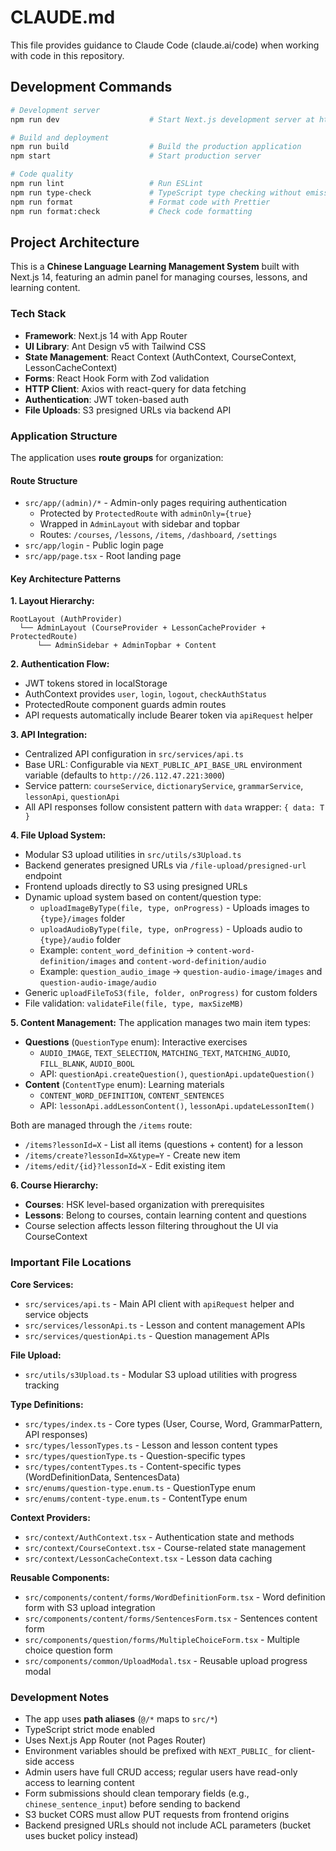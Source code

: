 # CLAUDE.md

This file provides guidance to Claude Code (claude.ai/code) when working with code in this repository.

## Development Commands

```bash
# Development server
npm run dev                    # Start Next.js development server at http://localhost:3000

# Build and deployment
npm run build                  # Build the production application
npm start                      # Start production server

# Code quality
npm run lint                   # Run ESLint
npm run type-check             # TypeScript type checking without emission
npm run format                 # Format code with Prettier
npm run format:check           # Check code formatting
```

## Project Architecture

This is a **Chinese Language Learning Management System** built with Next.js 14, featuring an admin panel for managing courses, lessons, and learning content.

### Tech Stack
- **Framework**: Next.js 14 with App Router
- **UI Library**: Ant Design v5 with Tailwind CSS
- **State Management**: React Context (AuthContext, CourseContext, LessonCacheContext)
- **Forms**: React Hook Form with Zod validation
- **HTTP Client**: Axios with react-query for data fetching
- **Authentication**: JWT token-based auth
- **File Uploads**: S3 presigned URLs via backend API

### Application Structure

The application uses **route groups** for organization:

#### Route Structure
- `src/app/(admin)/*` - Admin-only pages requiring authentication
  - Protected by `ProtectedRoute` with `adminOnly={true}`
  - Wrapped in `AdminLayout` with sidebar and topbar
  - Routes: `/courses`, `/lessons`, `/items`, `/dashboard`, `/settings`
- `src/app/login` - Public login page
- `src/app/page.tsx` - Root landing page

#### Key Architecture Patterns

**1. Layout Hierarchy:**
```
RootLayout (AuthProvider)
  └── AdminLayout (CourseProvider + LessonCacheProvider + ProtectedRoute)
      └── AdminSidebar + AdminTopbar + Content
```

**2. Authentication Flow:**
- JWT tokens stored in localStorage
- AuthContext provides `user`, `login`, `logout`, `checkAuthStatus`
- ProtectedRoute component guards admin routes
- API requests automatically include Bearer token via `apiRequest` helper

**3. API Integration:**
- Centralized API configuration in `src/services/api.ts`
- Base URL: Configurable via `NEXT_PUBLIC_API_BASE_URL` environment variable (defaults to `http://26.112.47.221:3000`)
- Service pattern: `courseService`, `dictionaryService`, `grammarService`, `lessonApi`, `questionApi`
- All API responses follow consistent pattern with `data` wrapper: `{ data: T }`

**4. File Upload System:**
- Modular S3 upload utilities in `src/utils/s3Upload.ts`
- Backend generates presigned URLs via `/file-upload/presigned-url` endpoint
- Frontend uploads directly to S3 using presigned URLs
- Dynamic upload system based on content/question type:
  - `uploadImageByType(file, type, onProgress)` - Uploads images to `{type}/images` folder
  - `uploadAudioByType(file, type, onProgress)` - Uploads audio to `{type}/audio` folder
  - Example: `content_word_definition` → `content-word-definition/images` and `content-word-definition/audio`
  - Example: `question_audio_image` → `question-audio-image/images` and `question-audio-image/audio`
- Generic `uploadFileToS3(file, folder, onProgress)` for custom folders
- File validation: `validateFile(file, type, maxSizeMB)`

**5. Content Management:**
The application manages two main item types:
- **Questions** (`QuestionType` enum): Interactive exercises
  - `AUDIO_IMAGE`, `TEXT_SELECTION`, `MATCHING_TEXT`, `MATCHING_AUDIO`, `FILL_BLANK`, `AUDIO_BOOL`
  - API: `questionApi.createQuestion()`, `questionApi.updateQuestion()`
- **Content** (`ContentType` enum): Learning materials
  - `CONTENT_WORD_DEFINITION`, `CONTENT_SENTENCES`
  - API: `lessonApi.addLessonContent()`, `lessonApi.updateLessonItem()`

Both are managed through the `/items` route:
- `/items?lessonId=X` - List all items (questions + content) for a lesson
- `/items/create?lessonId=X&type=Y` - Create new item
- `/items/edit/{id}?lessonId=X` - Edit existing item

**6. Course Hierarchy:**
- **Courses**: HSK level-based organization with prerequisites
- **Lessons**: Belong to courses, contain learning content and questions
- Course selection affects lesson filtering throughout the UI via CourseContext

### Important File Locations

**Core Services:**
- `src/services/api.ts` - Main API client with `apiRequest` helper and service objects
- `src/services/lessonApi.ts` - Lesson and content management APIs
- `src/services/questionApi.ts` - Question management APIs

**File Upload:**
- `src/utils/s3Upload.ts` - Modular S3 upload utilities with progress tracking

**Type Definitions:**
- `src/types/index.ts` - Core types (User, Course, Word, GrammarPattern, API responses)
- `src/types/lessonTypes.ts` - Lesson and lesson content types
- `src/types/questionType.ts` - Question-specific types
- `src/types/contentTypes.ts` - Content-specific types (WordDefinitionData, SentencesData)
- `src/enums/question-type.enum.ts` - QuestionType enum
- `src/enums/content-type.enum.ts` - ContentType enum

**Context Providers:**
- `src/context/AuthContext.tsx` - Authentication state and methods
- `src/context/CourseContext.tsx` - Course-related state management
- `src/context/LessonCacheContext.tsx` - Lesson data caching

**Reusable Components:**
- `src/components/content/forms/WordDefinitionForm.tsx` - Word definition form with S3 upload integration
- `src/components/content/forms/SentencesForm.tsx` - Sentences content form
- `src/components/question/forms/MultipleChoiceForm.tsx` - Multiple choice question form
- `src/components/common/UploadModal.tsx` - Reusable upload progress modal

### Development Notes

- The app uses **path aliases** (`@/*` maps to `src/*`)
- TypeScript strict mode enabled
- Uses Next.js App Router (not Pages Router)
- Environment variables should be prefixed with `NEXT_PUBLIC_` for client-side access
- Admin users have full CRUD access; regular users have read-only access to learning content
- Form submissions should clean temporary fields (e.g., `chinese_sentence_input`) before sending to backend
- S3 bucket CORS must allow PUT requests from frontend origins
- Backend presigned URLs should not include ACL parameters (bucket uses bucket policy instead)